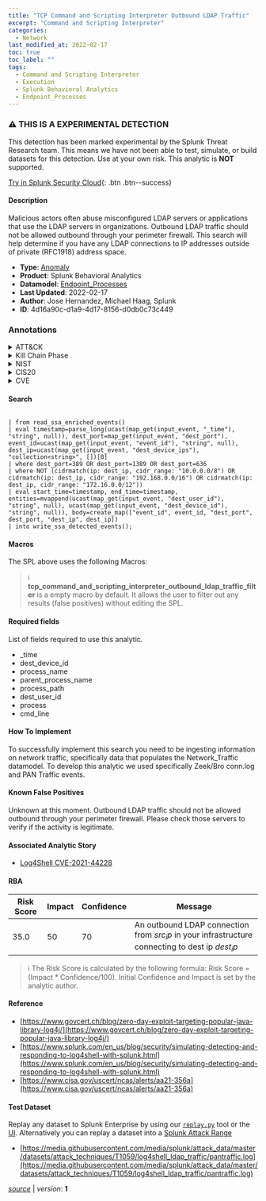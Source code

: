 ```yaml
---
title: "TCP Command and Scripting Interpreter Outbound LDAP Traffic"
excerpt: "Command and Scripting Interpreter"
categories:
  - Network
last_modified_at: 2022-02-17
toc: true
toc_label: ""
tags:
  - Command and Scripting Interpreter
  - Execution
  - Splunk Behavioral Analytics
  - Endpoint_Processes
---
```


### :warning: THIS IS A EXPERIMENTAL DETECTION
This detection has been marked experimental by the Splunk Threat Research team. This means we have not been able to test, simulate, or build datasets for this detection. Use at your own risk. This analytic is **NOT** supported.


[Try in Splunk Security Cloud](https://www.splunk.com/en_us/cyber-security.html){: .btn .btn--success}

#### Description

Malicious actors often abuse misconfigured LDAP servers or applications that use the LDAP servers in organizations. Outbound LDAP traffic should not be allowed outbound through your perimeter firewall. This search will help determine if you have any LDAP connections to IP addresses outside of private (RFC1918) address space.

- **Type**: [Anomaly](https://github.com/splunk/security_content/wiki/Detection-Analytic-Types)
- **Product**: Splunk Behavioral Analytics
- **Datamodel**: [Endpoint_Processes](https://docs.splunk.com/Documentation/CIM/latest/User/EndpointProcesses)
- **Last Updated**: 2022-02-17
- **Author**: Jose Hernandez, Michael Haag, Splunk
- **ID**: 4d16a90c-d1a9-4d17-8156-d0db0c73c449

### Annotations
<details>
  <summary>ATT&CK</summary>

<div markdown="1">

#### [ATT&CK](https://attack.mitre.org/)

| ID          | Technique   | Tactic         |
| ----------- | ----------- |--------------- |
| [T1059](https://attack.mitre.org/techniques/T1059/) | Command and Scripting Interpreter | Execution |

</div>
</details>


<details>
  <summary>Kill Chain Phase</summary>

<div markdown="1">

* Exploitation


</div>
</details>


<details>
  <summary>NIST</summary>

<div markdown="1">

* PR.PT
* DE.CM



</div>
</details>

<details>
  <summary>CIS20</summary>

<div markdown="1">

* CIS 13



</div>
</details>

<details>
  <summary>CVE</summary>

<div markdown="1">


</div>
</details>


#### Search

```

| from read_ssa_enriched_events() 
| eval timestamp=parse_long(ucast(map_get(input_event, "_time"), "string", null)), dest_port=map_get(input_event, "dest_port"), event_id=ucast(map_get(input_event, "event_id"), "string", null), dest_ip=ucast(map_get(input_event, "dest_device_ips"), "collection<string>", [])[0] 
| where dest_port=389 OR dest_port=1389 OR dest_port=636 
| where NOT (cidrmatch(ip: dest_ip, cidr_range: "10.0.0.0/8") OR cidrmatch(ip: dest_ip, cidr_range: "192.168.0.0/16") OR cidrmatch(ip: dest_ip, cidr_range: "172.16.0.0/12")) 
| eval start_time=timestamp, end_time=timestamp, entities=mvappend(ucast(map_get(input_event, "dest_user_id"), "string", null), ucast(map_get(input_event, "dest_device_id"), "string", null)), body=create_map(["event_id", event_id, "dest_port", dest_port, "dest_ip", dest_ip]) 
| into write_ssa_detected_events();
```

#### Macros
The SPL above uses the following Macros:

> :information_source:
> **tcp_command_and_scripting_interpreter_outbound_ldap_traffic_filter** is a empty macro by default. It allows the user to filter out any results (false positives) without editing the SPL.



#### Required fields
List of fields required to use this analytic.
* _time
* dest_device_id
* process_name
* parent_process_name
* process_path
* dest_user_id
* process
* cmd_line



#### How To Implement
To successfully implement this search you need to be ingesting information on network traffic, specifically data that populates the Network_Traffic datamodel. To develop this analytic we used specifically Zeek/Bro conn.log and PAN Traffic events.
#### Known False Positives
Unknown at this moment. Outbound LDAP traffic should not be allowed outbound through your perimeter firewall. Please check those servers to verify if the activity is legitimate.

#### Associated Analytic Story
* [Log4Shell CVE-2021-44228](/stories/log4shell_cve-2021-44228)




#### RBA

| Risk Score  | Impact      | Confidence   | Message      |
| ----------- | ----------- |--------------|--------------|
| 35.0 | 50 | 70 | An outbound LDAP connection from $src_ip$ in your infrastructure connecting to dest ip $dest_ip$ |


> :information_source:
> The Risk Score is calculated by the following formula: Risk Score = (Impact * Confidence/100). Initial Confidence and Impact is set by the analytic author.


#### Reference

* [https://www.govcert.ch/blog/zero-day-exploit-targeting-popular-java-library-log4j/](https://www.govcert.ch/blog/zero-day-exploit-targeting-popular-java-library-log4j/)
* [https://www.splunk.com/en_us/blog/security/simulating-detecting-and-responding-to-log4shell-with-splunk.html](https://www.splunk.com/en_us/blog/security/simulating-detecting-and-responding-to-log4shell-with-splunk.html)
* [https://www.cisa.gov/uscert/ncas/alerts/aa21-356a](https://www.cisa.gov/uscert/ncas/alerts/aa21-356a)



#### Test Dataset
Replay any dataset to Splunk Enterprise by using our [`replay.py`](https://github.com/splunk/attack_data#using-replaypy) tool or the [UI](https://github.com/splunk/attack_data#using-ui).
Alternatively you can replay a dataset into a [Splunk Attack Range](https://github.com/splunk/attack_range#replay-dumps-into-attack-range-splunk-server)

* [https://media.githubusercontent.com/media/splunk/attack_data/master/datasets/attack_techniques/T1059/log4shell_ldap_traffic/pantraffic.log](https://media.githubusercontent.com/media/splunk/attack_data/master/datasets/attack_techniques/T1059/log4shell_ldap_traffic/pantraffic.log)



[*source*](https://github.com/splunk/security_content/tree/develop/detections/experimental/network/tcp_command_and_scripting_interpreter_outbound_ldap_traffic.yml) \| *version*: **1**